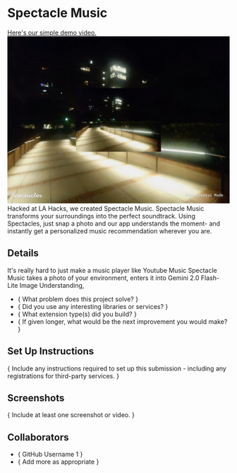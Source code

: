 # Spectacle Music
[Here's our simple demo video.](https://www.youtube.com/watch?v=sDJ26lrEffc)
![spectacles](scrnsht.png)
Hacked at LA Hacks, we created Spectacle Music. Spectacle Music transforms your surroundings into the perfect soundtrack. Using Spectacles, just snap a photo and our app understands the moment- and instantly get a personalized music recommendation wherever you are.

## Details
It's really hard to just make a music player like Youtube Music Spectacle Music takes a photo of your environment, enters it into Gemini 2.0 Flash-Lite Image Understanding, 


- { What problem does this project solve? }
- { Did you use any interesting libraries or services? }
- { What extension type(s) did you build? }
- { If given longer, what would be the next improvement you would make? }

## Set Up Instructions

{ Include any instructions required to set up this submission - including any registrations for third-party services. }

## Screenshots

{ Include at least one screenshot or video. }

## Collaborators

- { GitHub Username 1 }
- { Add more as appropriate }
